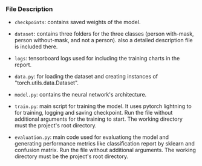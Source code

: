 
### File Description

+ `checkpoints`: contains saved weights of the model.

+ `dataset`: contains three folders for the three classes (person with-mask, person without-mask, and not a person). also a detailed description file is included there. 

+ `logs`: tensorboard logs used for including the training charts in the report.

+ `data.py`: for loading the dataset and creating instances of "torch.utils.data.Dataset".

+ `model.py`: contains the neural network's architecture.

+ `train.py`: main script for training the model. It uses pytorch lightning to for training, logging and saving checkpoint. Run the file without additional arguments for the training to start. The working directory must the project's root directory.

+ `evaluation.py`: main code used for evaluationg the model and generating performance metrics like classification report by sklearn and confusion matrix. Run the file without additional arguments. The working directory must be the project's root directory.
 
 
 

 










